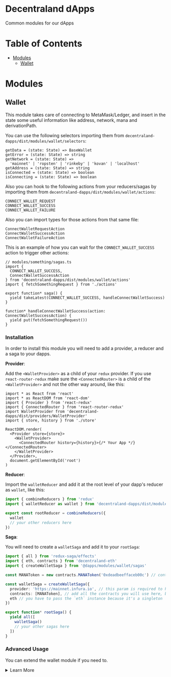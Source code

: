 # Decentraland dApps

Common modules for our dApps

# Table of Contents

- [Modules](https://github.com/decentraland/decentraland-dapps#modules)
  - [Wallet](https://github.com/decentraland/decentraland-dapps#wallet)

# Modules

## Wallet

This module takes care of connecting to MetaMask/Ledger, and insert in the state some useful information like address, network, mana and derivationPath.

You can use the following selectors importing them from `decentraland-dapps/dist/modules/wallet/selectors`:

```tsx
getData = (state: State) => BaseWallet
getError = (state: State) => string
getNetwork = (state: State) =>
  'mainnet' | 'ropsten' | 'rinkeby' | 'kovan' | 'localhost'
getAddress = (state: State) => string
isConnected = (state: State) => boolean
isConnecting = (state: State) => boolean
```

Also you can hook to the following actions from your reducers/sagas by importing them from `decentraland-dapps/dist/modules/wallet/actions`:

```tsx
CONNECT_WALLET_REQUEST
CONNECT_WALLET_SUCCESS
CONNECT_WALLET_FAILURE
```

Also you can import types for those actions from that same file:

```tsx
ConnectWalletRequestAction
ConnectWalletSuccessAction
ConnectWalletFailureAction
```

This is an example of how you can wait for the `CONNECT_WALLET_SUCCESS` action to trigger other actions:

```tsx
// modules/something/sagas.ts
import {
  CONNECT_WALLET_SUCCESS,
  ConnectWalletSuccessAction
} from 'decentraland-dapps/dist/modules/wallet/actions'
import { fetchSomethingRequest } from './actions'

export function* saga() {
  yield takeLatest(CONNECT_WALLET_SUCCESS, handleConnectWalletSuccess)
}

function* handleConnectWalletSuccess(action: ConnectWalletSuccessAction) {
  yield put(fetchSomethingRequest())
}
```

### Installation

In order to install this module you will need to add a provider, a reducer and a saga to your dapps.

**Provider**:

Add the `<WalletProvider>` as a child of your `redux` provider. If you use `react-router-redux` make sure the `<ConnectedRouter>` is a child of the `<WalletProvider>` and not the other way around, like this:

```tsx
import * as React from 'react'
import * as ReactDOM from 'react-dom'
import { Provider } from 'react-redux'
import { ConnectedRouter } from 'react-router-redux'
import WalletProvider from 'decentraland-dapps/dist/providers/WalletProvider'
import { store, history } from './store'

ReactDOM.render(
  <Provider store={store}>
    <WalletProvider>
      <ConnectedRouter history={history}>{/* Your App */}</ConnectedRouter>
    </WalletProvider>
  </Provider>,
  document.getElementById('root')
)
```

**Reducer**:

Import the `walletReducer` and add it at the root level of your dapp's reducer as `wallet`, like this:

```ts
import { combineReducers } from 'redux'
import { walletReducer as wallet } from 'decentraland-dapps/dist/modules/wallet/reducer'

export const rootReducer = combineReducers({
  wallet
  // your other reducers here
})
```

**Saga**:

You will need to create a `walletSaga` and add it to your `rootSaga`:

```ts
import { all } from 'redux-saga/effects'
import { eth, contracts } from 'decentraland-eth'
import { createWalletSaga } from '@dapps/modules/wallet/sagas'

const MANAToken = new contracts.MANAToken('0xdeadbeeffaceb00c') // contract address here

const walletSaga = createWalletSaga({
  provider: 'https://mainnet.infura.io', // this param is required to have Ledger support
  contracts: [MANAToken], // add all the contracts you will use here, but MANAToken is required!
  eth // you have to pass the `eth` instance because it's a singleton
})

export function* rootSaga() {
  yield all([
    walletSaga()
    // your other sagas here
  ])
}
```

### Advanced Usage

You can extend the wallet module if you need to.

<details><summary>Learn More</summary>
<p>

Say you want to add the amount of `land` as a property of the wallet, you can create a `wallet` module in your dapp and add the following files:

**Types**:

```ts
// modules/wallet/types.ts
import { BaseWallet } from 'decentraland-dapps/dist/modules/wallet/types'

export interface Wallet extends BaseWallet {
  land: number | null
}
```

**Actions**:

```ts
// modules/wallet/actions.ts
import { action } from 'typesafe-actions'

export const FETCH_LAND_AMOUNT_REQUEST = '[Request] Fetch LAND Amount'
export const FETCH_LAND_AMOUNT_SUCCESS = '[Success] Fetch LAND Amount'
export const FETCH_LAND_AMOUNT_FAILURE = '[Failure] Fetch LAND Amount'

export const fetchLandAmountRequest = (address: string) =>
  action(FETCH_LAND_AMOUNT_REQUEST, { address })
export const fetchLandAmountSuccess = (address: string, land: number) =>
  action(FETCH_LAND_AMOUNT_SUCCESS, { address, land })
export const fetchLandAmountFailure = (error: string) =>
  action(FETCH_LAND_AMOUNT_FAILURE, { error })

export type FetchLandAmountRequestAction = ReturnType<
  typeof fetchLandAmountRequest
>
export type FetchLandAmountSuccessAction = ReturnType<
  typeof fetchLandAmountSuccess
>
export type FetchLandAmountFailureAction = ReturnType<
  typeof fetchLandAmountFailure
>
```

**Reducer**:

```ts
// modules/wallet/reducer.ts
import { AnyAction } from 'redux'
import {
  walletReducer as baseWallerReducer,
  INITIAL_STATE as BASE_INITIAL_STATE,
  WalletState as BaseWalletState,
  WalletReducerAction as BaseWalletReducerAction
} from 'decentraland-dapps/dist/modules/wallet/reducer'
import { FETCH_WALLET_LAND_AMOUNT_SUCCESS } from './actions'
import { Wallet } from './types'

export interface WalletState extends BaseWalletState {
  data: Partial<Wallet>
}

const INITIAL_STATE: WalletState = {
  ...BASE_INITIAL_STATE,
  data: {
    ...BASE_INITIAL_STATE.data,
    land: null
  }
}

export function walletReducer(state = INITIAL_STATE, action: AnyAction) {
  switch (action.type) {
    case FETCH_WALLET_LAND_AMOUNT_SUCCESS: {
      const { land } = action.payload
      return {
        ...state,
        data: {
          ...state.data,
          land
        }
      }
    }
    default:
      return baseWallerReducer(state, action as BaseWalletReducerAction)
  }
}
```

**Saga**:

```ts
import { call, select, takeEvery, put, all } from 'redux-saga/effects'
import { eth, contracts } from 'decentraland-eth'
import { createWalletSaga } from 'decentraland-dapps/dist/modules/wallet/sagas'
import {
  ConnectWalletSuccessAction,
  CONNECT_WALLET_SUCCESS
} from 'decentraland-dapps/dist/modules/wallet/actions'
import {
  FETCH_LAND_AMOUNT_REQUEST,
  FetchLandAmountRequestAction,
  fetchLandAmountSuccess,
  fetchLandAmountFailure
} from './actions'

const MANAToken = new contracts.MANAToken('0x...')
const LANDRegistry = new contracts.LANDRegistry('0x...')

const baseWalletSaga = createWalletSaga({
  provider: 'https://{network}.infura.io',
  contracts: [MANAToken, LANDRegistry],
  eth
})

export function* walletSaga() {
  yield all([baseWalletSaga(), landAmountSaga()])
}

function* landAmountSaga() {
  yield takeEvery(CONNECT_WALLET_SUCCESS, handleConnectWalletSuccess)
  yield takeEvery(FETCH_LAND_AMOUNT_REQUEST, handleFetchLandAmountRequest)
}

function* handleConnectWalletSuccess(action: ConnectWalletSuccessAction) {
  const { wallet } = action.payload
  yield put(fetchLandAmountRequest(wallet.address))
}

function* handleFetchLandAmountRequest(action: FetchLandAmountRequestAction) {
  try {
    const { address } = action.payload
    const land = yield call(() => LANDRegistry.balanceOf(address))
    yield put(fetchLandAmountSuccess(address, land))
  } catch (error) {
    yield put(fetchLandAmountFailure(error.message))
  }
}
```

</p>
</details>
